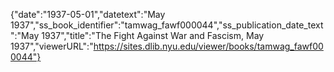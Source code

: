 {"date":"1937-05-01","datetext":"May 1937","ss_book_identifier":"tamwag_fawf000044","ss_publication_date_text":"May 1937","title":"The Fight Against War and Fascism, May 1937","viewerURL":"https://sites.dlib.nyu.edu/viewer/books/tamwag_fawf000044"}